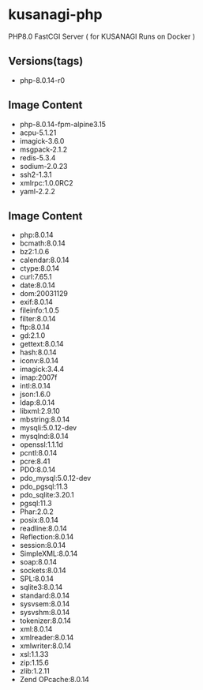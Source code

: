 # kusanagi-php
PHP8.0 FastCGI Server ( for KUSANAGI Runs on Docker )

## Versions(tags)
- php-8.0.14-r0

## Image Content
- php-8.0.14-fpm-alpine3.15
- acpu-5.1.21
- imagick-3.6.0
- msgpack-2.1.2
- redis-5.3.4
- sodium-2.0.23
- ssh2-1.3.1
- xmlrpc:1.0.0RC2
- yaml-2.2.2

## Image Content
- php:8.0.14
- bcmath:8.0.14
- bz2:1.0.6
- calendar:8.0.14
- ctype:8.0.14
- curl:7.65.1
- date:8.0.14
- dom:20031129
- exif:8.0.14
- fileinfo:1.0.5
- filter:8.0.14
- ftp:8.0.14
- gd:2.1.0
- gettext:8.0.14
- hash:8.0.14
- iconv:8.0.14
- imagick:3.4.4
- imap:2007f
- intl:8.0.14
- json:1.6.0
- ldap:8.0.14
- libxml:2.9.10
- mbstring:8.0.14
- mysqli:5.0.12-dev
- mysqlnd:8.0.14
- openssl:1.1.1d
- pcntl:8.0.14
- pcre:8.41
- PDO:8.0.14
- pdo_mysql:5.0.12-dev
- pdo_pgsql:11.3
- pdo_sqlite:3.20.1
- pgsql:11.3
- Phar:2.0.2
- posix:8.0.14
- readline:8.0.14
- Reflection:8.0.14
- session:8.0.14
- SimpleXML:8.0.14
- soap:8.0.14
- sockets:8.0.14
- SPL:8.0.14
- sqlite3:8.0.14
- standard:8.0.14
- sysvsem:8.0.14
- sysvshm:8.0.14
- tokenizer:8.0.14
- xml:8.0.14
- xmlreader:8.0.14
- xmlwriter:8.0.14
- xsl:1.1.33
- zip:1.15.6
- zlib:1.2.11
- Zend OPcache:8.0.14

